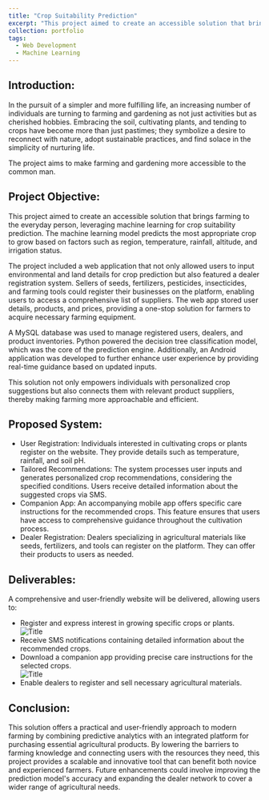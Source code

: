 ```yaml
---
title: "Crop Suitability Prediction"
excerpt: "This project aimed to create an accessible solution that brings farming to the everyday person, leveraging machine learning for crop suitability prediction. The machine learning model predicts the most appropriate crop to grow based on factors such as region, temperature, rainfall, altitude, and irrigation status..<br/>[![Title](https://navoditamathur.github.io/files/4..png)](https://navoditamathur.github.io/portfolio/portfolio-CropSuitabilityPrediction/)"
collection: portfolio
tags: 
  - Web Development
  - Machine Learning
---
```


Introduction:
-------
In the pursuit of a simpler and more fulfilling life, an increasing number of individuals are turning to farming and gardening as not just activities but as cherished hobbies. Embracing the soil, cultivating plants, and tending to crops have become more than just pastimes; they symbolize a desire to reconnect with nature, adopt sustainable practices, and find solace in the simplicity of nurturing life.

The project aims to make farming and gardening more accessible to the common man.

Project Objective:
-------
This project aimed to create an accessible solution that brings farming to the everyday person, leveraging machine learning for crop suitability prediction. The machine learning model predicts the most appropriate crop to grow based on factors such as region, temperature, rainfall, altitude, and irrigation status.

The project included a web application that not only allowed users to input environmental and land details for crop prediction but also featured a dealer registration system. Sellers of seeds, fertilizers, pesticides, insecticides, and farming tools could register their businesses on the platform, enabling users to access a comprehensive list of suppliers. The web app stored user details, products, and prices, providing a one-stop solution for farmers to acquire necessary farming equipment.

A MySQL database was used to manage registered users, dealers, and product inventories. Python powered the decision tree classification model, which was the core of the prediction engine. Additionally, an Android application was developed to further enhance user experience by providing real-time guidance based on updated inputs.

This solution not only empowers individuals with personalized crop suggestions but also connects them with relevant product suppliers, thereby making farming more approachable and efficient.

Proposed System:
-------
* User Registration: Individuals interested in cultivating crops or plants register on the website. They provide details such as temperature, rainfall, and soil pH.
* Tailored Recommendations: The system processes user inputs and generates personalized crop recommendations, considering the specified conditions. Users receive detailed information about the suggested crops via SMS.
* Companion App: An accompanying mobile app offers specific care instructions for the recommended crops. This feature ensures that users have access to comprehensive guidance throughout the cultivation process.
* Dealer Registration: Dealers specializing in agricultural materials like seeds, fertilizers, and tools can register on the platform. They can offer their products to users as needed.

Deliverables:
-------
A comprehensive and user-friendly website will be delivered, allowing users to:
* Register and express interest in growing specific crops or plants.<br/>
  ![Title](https://navoditamathur.github.io/files/major_web.png)
* Receive SMS notifications containing detailed information about the recommended crops.
* Download a companion app providing precise care instructions for the selected crops.<br/>
  ![Title](https://navoditamathur.github.io/files/major_mobile.png)
* Enable dealers to register and sell necessary agricultural materials.

Conclusion:
------
This solution offers a practical and user-friendly approach to modern farming by combining predictive analytics with an integrated platform for purchasing essential agricultural products. By lowering the barriers to farming knowledge and connecting users with the resources they need, this project provides a scalable and innovative tool that can benefit both novice and experienced farmers. Future enhancements could involve improving the prediction model's accuracy and expanding the dealer network to cover a wider range of agricultural needs.
